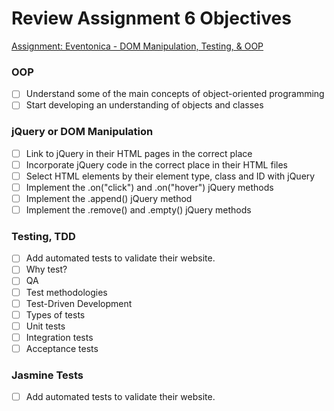 # Review Assignment 6 Objectives

[Assignment: Eventonica - DOM Manipulation, Testing, & OOP](../projects/eventonica-updated)

### OOP

- [ ] Understand some of the main concepts of object-oriented programming
- [ ] Start developing an understanding of objects and classes

### jQuery or DOM Manipulation

- [ ] Link to jQuery in their HTML pages in the correct place
- [ ] Incorporate jQuery code in the correct place in their HTML files
- [ ] Select HTML elements by their element type, class and ID with jQuery
- [ ] Implement the .on("click") and .on("hover") jQuery methods
- [ ] Implement the .append() jQuery method
- [ ] Implement the .remove() and .empty() jQuery methods

### Testing, TDD

- [ ] Add automated tests to validate their website.
- [ ] Why test?
- [ ] QA
- [ ] Test methodologies
- [ ] Test-Driven Development
- [ ] Types of tests
- [ ] Unit tests
- [ ] Integration tests
- [ ] Acceptance tests

### Jasmine Tests

- [ ] Add automated tests to validate their website.
